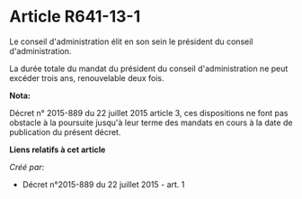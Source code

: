 # Article R641-13-1

Le conseil d'administration élit en son sein le président du conseil d'administration. 

La durée totale du mandat du président du conseil d'administration ne peut excéder trois ans, renouvelable deux fois.

**Nota:**

Décret n° 2015-889 du 22 juillet 2015 article 3, ces dispositions ne font pas obstacle à la poursuite jusqu'à leur terme des
mandats en cours à la date de publication du présent décret.

**Liens relatifs à cet article**

_Créé par_:

  - Décret n°2015-889 du 22 juillet 2015 - art. 1
